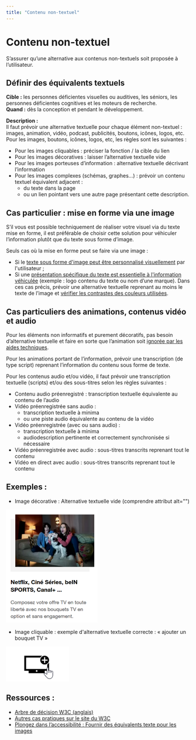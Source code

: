 ```yaml
---
title: "Contenu non-textuel"
---
```


# Contenu non-textuel

<p class="lead">S’assurer qu’une alternative aux contenus non-textuels soit proposée à l’utilisateur.</p>

## Définir des équivalents textuels
**Cible :** les personnes déficientes visuelles ou auditives, les séniors, les personnes déficientes cognitives et les moteurs de recherche.  
**Quand :** dès la conception et pendant le développement. 

**Description :**  
Il faut prévoir une alternative textuelle pour chaque élément non-textuel : images, animation, vidéo, podcast, publicités, boutons, icônes, logos, etc. 
Pour les images, boutons, icônes, logos, etc, les règles sont les suivantes : 
* Pour les images cliquables : préciser la fonction / la cible du lien 
* Pour les images décoratives : laisser l’alternative textuelle vide
* Pour les images porteuses d’information : alternative textuelle décrivant l’information 
* Pour les images complexes (schémas, graphes…) : prévoir un contenu textuel équivalent adjacent : 
  * du texte dans la page 
  * ou un lien pointant vers une autre page présentant cette description.
  
## Cas particulier : mise en forme via une image 
S’il vous est possible techniquement de réaliser votre visuel via du texte mise en forme, il est préférable de choisir cette solution pour véhiculer l’information plutôt que du texte sous forme d’image. 

Seuls cas où la mise en forme peut se faire via une image :
* Si le [texte sous forme d'image peut être personnalisé visuellement](https://www.w3.org/Translations/NOTE-UNDERSTANDING-WCAG20-fr/visual-audio-contrast-text-presentation.html#visually-customizeddef) par l'utilisateur ;
* Si une [présentation spécifique du texte est essentielle à l'information véhiculée](https://www.w3.org/Translations/NOTE-UNDERSTANDING-WCAG20-fr/visual-audio-contrast-text-presentation.html#essentialdef) (exemple : logo contenu du texte ou nom d’une marque).
Dans ces cas précis, prévoir une alternative textuelle reprenant au moins le texte de l’image et [vérifier les contrastes des couleurs utilisées](https://a11y-guidelines.orange.com/web/methodes-outils-contrastes.html). 

## Cas particuliers des animations, contenus vidéo et audio
Pour les éléments non informatifs et purement décoratifs, pas besoin d’alternative textuelle et faire en sorte que l’animation soit [ignorée par les aides techniques](https://a11y-guidelines.orange.com/web/exemples/masquage/index.html).

Pour les animations portant de l’information, prévoir une transcription (de type script) reprenant l’information du contenu sous forme de texte.

Pour les contenus audio et/ou vidéo, il faut prévoir une transcription textuelle (scripts) et/ou des sous-titres selon les règles suivantes : 
* Contenu audio préenregistré : transcription textuelle équivalente au contenu de l’audio 
* Vidéo préenregistrée sans audio : 
  * transcription textuelle à minima
  * ou une piste audio équivalente au contenu de la vidéo 
* Vidéo préenregistrée (avec ou sans audio) : 
  * transcription textuelle à minima 
  * audiodescription pertinente et correctement synchronisée si nécessaire
* Vidéo préenregistrée avec audio : sous-titres transcrits reprenant tout le contenu 
* Vidéo en direct avec audio : sous-titres transcrits reprenant tout le contenu 

## Exemples : 
* Image décorative : Alternative textuelle vide (comprendre attribut alt="")

<img alt="capture d'écran alternative textuelle image décorative" src="../images/image_decorative.png" width="250"/> 

* Image cliquable : exemple d'alternative textuelle correcte : « ajouter un bouquet TV » 

<img alt="capture d'écran alternative textuelle image cliquable" src="../images/image_cliquable.png"/>

## Ressources : 
* [Arbre de décision W3C (anglais)](https://www.w3.org/WAI/tutorials/images/decision-tree/) 
* [Autres cas pratiques sur le site du W3C](https://www.w3.org/Translations/NOTE-UNDERSTANDING-WCAG20-fr/text-equiv-all.html)
* [Plongez dans l’accessibilité : Fournir des équivalents texte pour les images](https://www.la-grange.net/accessibilite/day_23.html)
